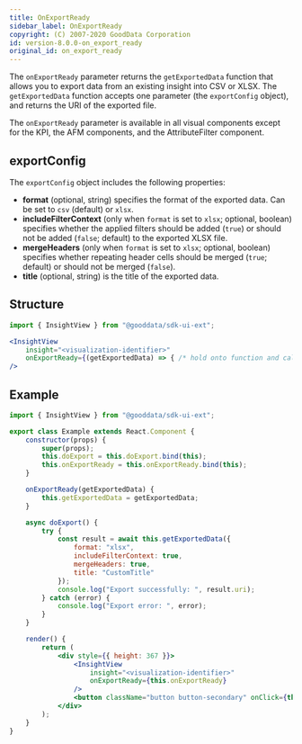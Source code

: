 ```yaml
---
title: OnExportReady
sidebar_label: OnExportReady
copyright: (C) 2007-2020 GoodData Corporation
id: version-8.0.0-on_export_ready
original_id: on_export_ready
---
```


The `onExportReady` parameter returns the `getExportedData` function that allows you to export data from an existing insight into CSV or XLSX. The `getExportedData` function accepts one parameter (the `exportConfig` object), and returns the URI of the exported file.

The `onExportReady` parameter is available in all visual components except for the KPI, the AFM components, and the AttributeFilter component.

## exportConfig

The `exportConfig` object includes the following properties:
* **format** (optional, string) specifies the format of the exported data. Can be set to `csv` (default) or `xlsx`.
* **includeFilterContext** (only when `format` is set to `xlsx`; optional, boolean) specifies whether the applied filters should be added (`true`) or should not be added (`false`; default) to the exported XLSX file.
* **mergeHeaders** (only when `format` is set to `xlsx`; optional, boolean) specifies whether repeating header cells should be merged (`true`; default) or should not be merged (`false`).
* **title** (optional, string) is the title of the exported data.

## Structure

```jsx
import { InsightView } from "@gooddata/sdk-ui-ext";

<InsightView
    insight="<visualization-identifier>"
    onExportReady={(getExportedData) => { /* hold onto function and call to do export as needed */ }}
/>
```

## Example

```jsx
import { InsightView } from "@gooddata/sdk-ui-ext";

export class Example extends React.Component {
    constructor(props) {
        super(props);
        this.doExport = this.doExport.bind(this);
        this.onExportReady = this.onExportReady.bind(this);
    }

    onExportReady(getExportedData) {
        this.getExportedData = getExportedData;
    }

    async doExport() {
        try {
            const result = await this.getExportedData({
                format: "xlsx",
                includeFilterContext: true,
                mergeHeaders: true,
                title: "CustomTitle"
            });
            console.log("Export successfully: ", result.uri);
        } catch (error) {
            console.log("Export error: ", error);
        }
    }

    render() {
        return (
            <div style={{ height: 367 }}>
                <InsightView
                    insight="<visualization-identifier>"
                    onExportReady={this.onExportReady}
                />
                <button className="button button-secondary" onClick={this.doExport}>Export</button>
            </div>
        );
    }
}
```
